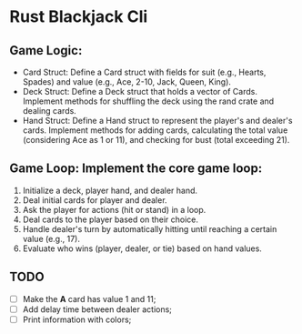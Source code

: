 # Rust Blackjack Cli

## Game Logic:

- Card Struct: Define a Card struct with fields for suit (e.g., Hearts, Spades) and value (e.g., Ace, 2-10, Jack, Queen, King).
- Deck Struct: Define a Deck struct that holds a vector of Cards. Implement methods for shuffling the deck using the rand crate and dealing cards.
- Hand Struct: Define a Hand struct to represent the player's and dealer's cards. Implement methods for adding cards, calculating the total value (considering Ace as 1 or 11), and checking for bust (total exceeding 21).

## Game Loop: Implement the core game loop:

1. Initialize a deck, player hand, and dealer hand.
1. Deal initial cards for player and dealer.
1. Ask the player for actions (hit or stand) in a loop.
1. Deal cards to the player based on their choice.
1. Handle dealer's turn by automatically hitting until reaching a certain value (e.g., 17).
1. Evaluate who wins (player, dealer, or tie) based on hand values.

## TODO

- [ ] Make the **A** card has value 1 and 11;
- [ ] Add delay time between dealer actions;
- [ ] Print information with colors;
